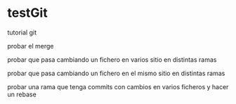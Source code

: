 # testGit
tutorial git

probar el merge

probar que pasa cambiando un fichero en varios sitio en distintas ramas

probar que pasa cambiando un fichero en el mismo sitio en distintas ramas

probar una rama que tenga commits con cambios en varios ficheros y hacer un rebase
